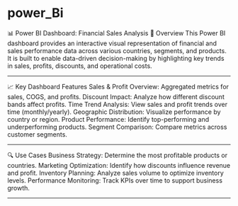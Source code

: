 # power_Bi
📊 Power BI Dashboard: Financial Sales Analysis
📝 Overview
This Power BI dashboard provides an interactive visual representation of financial and sales performance data across various countries, segments, and products. It is built to enable data-driven decision-making by highlighting key trends in sales, profits, discounts, and operational costs.
_______________________________________________________________________________________________________________________________________________________
📈 Key Dashboard Features
Sales & Profit Overview: Aggregated metrics for sales, COGS, and profits.
Discount Impact: Analyze how different discount bands affect profits.
Time Trend Analysis: View sales and profit trends over time (monthly/yearly).
Geographic Distribution: Visualize performance by country or region.
Product Performance: Identify top-performing and underperforming products.
Segment Comparison: Compare metrics across customer segments.
_________________________________________________________________________________________________________________________________________________________
🔍 Use Cases
Business Strategy: Determine the most profitable products or countries.
Marketing Optimization: Identify how discounts influence revenue and profit.
Inventory Planning: Analyze sales volume to optimize inventory levels.
Performance Monitoring: Track KPIs over time to support business growth.
__________________________________________________________________________________________________________________________________________________________
 
